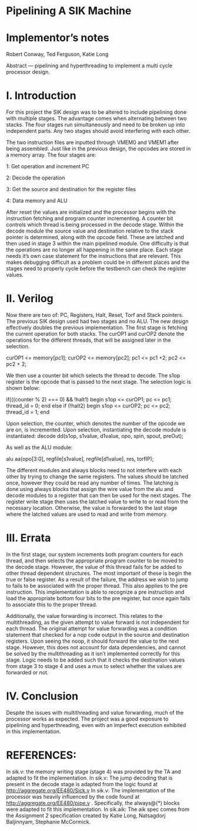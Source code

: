 # Pipelining A SIK Machine
# Implementor’s notes

Robert Conway, Ted Ferguson, Katie Long

Abstract — pipelining and hyperthreading to implement a multi cycle processor design.

# I.	Introduction

For this project the SIK design was to be altered to include pipelining done with multiple stages. The advantage comes when alternating between two stacks. The four stages run simultaneously and need to be broken up into independent parts. Any two stages should avoid interfering with each other. 

The two instruction files are inputted through VMEM0 and VMEM1 after being assembled. Just like in the previous design, the opcodes are stored in a memory array. The four stages are:

1: Get operation and increment PC

2: Decode the operation

3: Get the source and destination for the register files

4: Data memory and ALU

After reset the values are initialized and the processor begins with the instruction fetching and program counter incrementing. A counter bit controls which thread is being processed in the decode stage. Within the decode module the source value and destination relative to the stack pointer is determined, along with the opcode field. These are latched and then used in stage 3 within the main pipelined module. One difficulty is that the operations are no longer all happening in the same place. Each stage needs it’s own case statement for the instructions that are relevant. This makes debugging difficult as a problem could be in different places and the stages need to properly cycle before the testbench can check the register values. 

# II.	Verilog		

Now there are two of: PC, Registers, Halt, Reset, Torf and Stack pointers. The previous SIK design used had two stages and no ALU. The new design effectively doubles the previous implementation. The first stage is fetching the current operation for both stacks. The curOP1 and curOP2 denote the operations for the different threads, that will be assigned later in the selection.

curOP1 <= memory[pc1]; curOP2 <= memory[pc2]; pc1 <= pc1 +2; pc2 <= pc2 + 2;

We then use a counter bit which selects the thread to decode. The s1op register is the opcode that is passed to the next stage. The selection logic is shown below:

if(((counter % 2) === 0) && !halt1) begin
          		   s1op <= curOP1;
              	   pc <= pc1;  
	 	   thread_id = 0;
            	 end
else if (!halt2) begin
              	s1op <= curOP2;
                 	pc <= pc2;
		thread_id = 1;
             end

Upon selection, the counter, which denotes the number of the opcode we are on, is incremented. Upon selection, instantiating the decode module is instantiated:
  decode dd(s1op, s1value, d1value, opo, spin, spout, preOut);

As well as the ALU module:

alu aa(opo[3:0], regfile[s1value], regfile[d1value], res, torfIP);

The different modules and always blocks need to not interfere with each other by trying to change the same registers. The values should be latched once, however they could be read any number of times. The latching is done using always blocks that assign the wire value from the alu and decode modules to a register that can then be used for the next stages. The register write stage then uses the latched value to write to or read from the necessary location. Otherwise, the value is forwarded to the last stage where the latched values are used to read and write from memory.

# III.	Errata

In the first stage, our system increments both program counters for each thread, and then selects the appropriate program counter to be moved to the decode stage. However, the value of this thread fails for be added to other thread dependent structures. The most important of these is begin the true or false register. As a result of the failure, the address we wish to jump to fails to be associated with the proper thread. This also applies to the pre instruction. This implementation is able to recognize a pre instruction and load the appropriate bottom four bits to the pre register, but once again fails to associate this to the proper thread.

Additionally, the value forwarding is incorrect. This relates to the multithreading, as the given attempt to value forward is not independent for each thread. The original attempt for value forwarding was a condition statement that checked for a nop code output in the source and destination registers. Upon seeing the noop, it should forward the value to the next stage. However, this does not account for data dependencies, and cannot be solved by the multithreading as it isn’t implemented correctly for this stage. Logic needs to be added such that it checks the destination values from stage 3 to stage 4 and uses a mux to select whether the values are forwarded or not.

# IV. 	Conclusion	

Despite the issues with multithreading and value forwarding, much of the processor works as expected. The project was a good exposure to pipelining and hyperthreading, even with an imperfect execution exhibited in this implementation.

# REFERENCES:

In sik.v: the memory writing stage (stage 4) was provided by the TA and adapted to fit the implementation.
In sik.v:  The jump decoding that is present in the decode stage is adapted from the logic found at http://aggregate.org/EE480/Sick.v
In sik.v: The implementation of the processor was heavily influenced by the code found at http://aggregate.org/EE480/pipe.v . Specifically, the always@(*) blocks were adapted to fit this implementation.
In sik.aik: The aik spec comes from the Assignment 2 specification created by Katie Long, Natsagdorj Baljinnyam, Stephanie McCormick.
